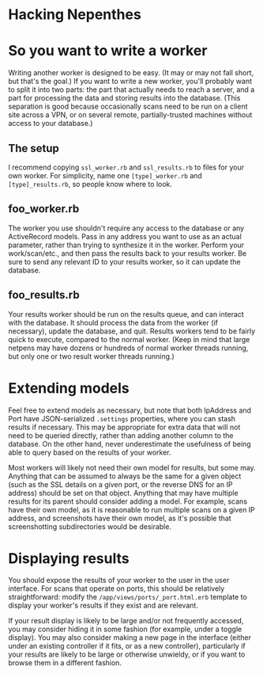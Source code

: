 # Hacking Nepenthes

# So you want to write a worker

Writing another worker is designed to be easy. (It may or may not fall short, but that's the goal.) If you want to write a new worker, you'll probably want to split it into two parts: the part that actually needs to reach a server, and a part for processing the data and storing results into the database. (This separation is good because occasionally scans need to be run on a client site across a VPN, or on several remote, partially-trusted machines without access to your database.)

## The setup

I recommend copying `ssl_worker.rb` and `ssl_results.rb` to files for your own worker. For simplicity, name one `[type]_worker.rb` and `[type]_results.rb`, so people know where to look. 

## foo_worker.rb

The worker you use shouldn't require any access to the database or any ActiveRecord models. Pass in any address you want to use as an actual parameter, rather than trying to synthesize it in the worker. Perform your work/scan/etc., and then pass the results back to your results worker. Be sure to send any relevant ID to your results worker, so it can update the database.

## foo_results.rb

Your results worker should be run on the results queue, and can interact with the database. It should process the data from the worker (if necessary), update the database, and quit. Results workers tend to be fairly quick to execute, compared to the normal worker. (Keep in mind that large netpens may have dozens or hundreds of normal worker threads running, but only one or two result worker threads running.)

# Extending models

Feel free to extend models as necessary, but note that both IpAddress and Port have JSON-serialized `.settings` properties, where you can stash results if necessary. This may be appropriate for extra data that will not need to be queried directly, rather than adding another column to the database. On the other hand, never underestimate the usefulness of being able to query based on the results of your worker.

Most workers will likely not need their own model for results, but some may. Anything that can be assumed to always be the same for a given object (such as the SSL details on a given port, or the reverse DNS for an IP address) should be set on that object. Anything that may have multiple results for its parent should consider adding a model. For example, scans have their own model, as it is reasonable to run multiple scans on a given IP address, and screenshots have their own model, as it's possible that screenshotting subdirectories would be desirable.

# Displaying results

You should expose the results of your worker to the user in the user interface. For scans that operate on ports, this should be relatively straightforward: modify the `/app/views/ports/_port.html.erb` template to display your worker's results if they exist and are relevant.

If your result display is likely to be large and/or not frequently accessed, you may consider hiding it in some fashion (for example, under a toggle display). You may also consider making a new page in the interface (either under an existing controller if it fits, or as a new controller), particularly if your results are likely to be large or otherwise unwieldy, or if you want to browse them in a different fashion.
